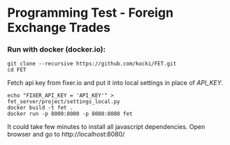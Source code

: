 # Programming Test - Foreign Exchange Trades

### Run with docker (docker.io):
```
git clone --recursive https://github.com/kocki/FET.git
cd FET
```
Fetch api key from fixer.io and put it into local settings in place of *API_KEY*.

```
echo "FIXER_API_KEY = 'API_KEY'" > fet_server/project/settings_local.py
docker build -t fet .
docker run -p 8000:8000 -p 8080:8080 fet
```
It could take few minutes to install all javascript dependencies.
Open browser and go to http://localhost:8080/
